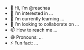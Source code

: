 - 👋 Hi, I’m @reachaa
- 👀 I’m interested in ...
- 🌱 I’m currently learning ...
- 💞️ I’m looking to collaborate on ...
- 📫 How to reach me ...
- 😄 Pronouns: ...
- ⚡ Fun fact: ...

<!---
reachaa/reachaa is a ✨ special ✨ repository because its `README.md` (this file) appears on your GitHub profile.
You can click the Preview link to take a look at your changes.
--->
